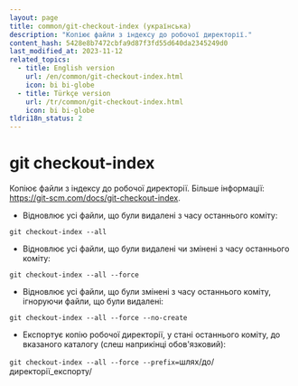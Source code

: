 ```yaml
---
layout: page
title: common/git-checkout-index (українська)
description: "Копіює файли з індексу до робочої директорії."
content_hash: 5428e8b7472cbfa9d87f3fd55d640da2345249d0
last_modified_at: 2023-11-12
related_topics:
  - title: English version
    url: /en/common/git-checkout-index.html
    icon: bi bi-globe
  - title: Türkçe version
    url: /tr/common/git-checkout-index.html
    icon: bi bi-globe
tldri18n_status: 2
---
```

# git checkout-index

Копіює файли з індексу до робочої директорії.
Більше інформації: <https://git-scm.com/docs/git-checkout-index>.

- Відновлює усі файли, що були видалені з часу останнього коміту:

`git checkout-index --all`

- Відновлює усі файли, що були видалені чи змінені з часу останнього коміту:

`git checkout-index --all --force`

- Відновлює усі файли, що були змінені з часу останнього коміту, ігноруючи файли, що були видалені:

`git checkout-index --all --force --no-create`

- Експортує копію робочої директорії, у стані останнього коміту, до вказаного каталогу (слеш наприкінці обов'язковий):

`git checkout-index --all --force --prefix=`<span class="tldr-var badge badge-pill bg-dark-lm bg-white-dm text-white-lm text-dark-dm font-weight-bold">шлях/до/директорії_експорту/</span>
